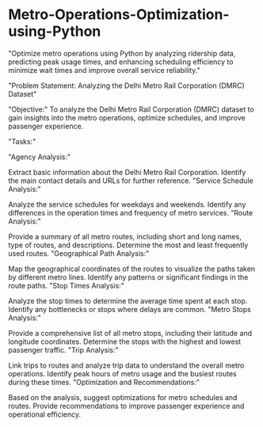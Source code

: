 # Metro-Operations-Optimization-using-Python
"Optimize metro operations using Python by analyzing ridership data, predicting peak usage times, and enhancing scheduling efficiency to minimize wait times and improve overall service reliability."

"Problem Statement: Analyzing the Delhi Metro Rail Corporation (DMRC) Dataset"

"Objective:"
To analyze the Delhi Metro Rail Corporation (DMRC) dataset to gain insights into the metro operations, optimize schedules, and improve passenger experience.

"Tasks:"

"Agency Analysis:"

Extract basic information about the Delhi Metro Rail Corporation.
Identify the main contact details and URLs for further reference.
"Service Schedule Analysis:"

Analyze the service schedules for weekdays and weekends.
Identify any differences in the operation times and frequency of metro services.
"Route Analysis:"

Provide a summary of all metro routes, including short and long names, type of routes, and descriptions.
Determine the most and least frequently used routes.
"Geographical Path Analysis:"

Map the geographical coordinates of the routes to visualize the paths taken by different metro lines.
Identify any patterns or significant findings in the route paths.
"Stop Times Analysis:"

Analyze the stop times to determine the average time spent at each stop.
Identify any bottlenecks or stops where delays are common.
"Metro Stops Analysis:"

Provide a comprehensive list of all metro stops, including their latitude and longitude coordinates.
Determine the stops with the highest and lowest passenger traffic.
"Trip Analysis:"

Link trips to routes and analyze trip data to understand the overall metro operations.
Identify peak hours of metro usage and the busiest routes during these times.
"Optimization and Recommendations:"

Based on the analysis, suggest optimizations for metro schedules and routes.
Provide recommendations to improve passenger experience and operational efficiency.
